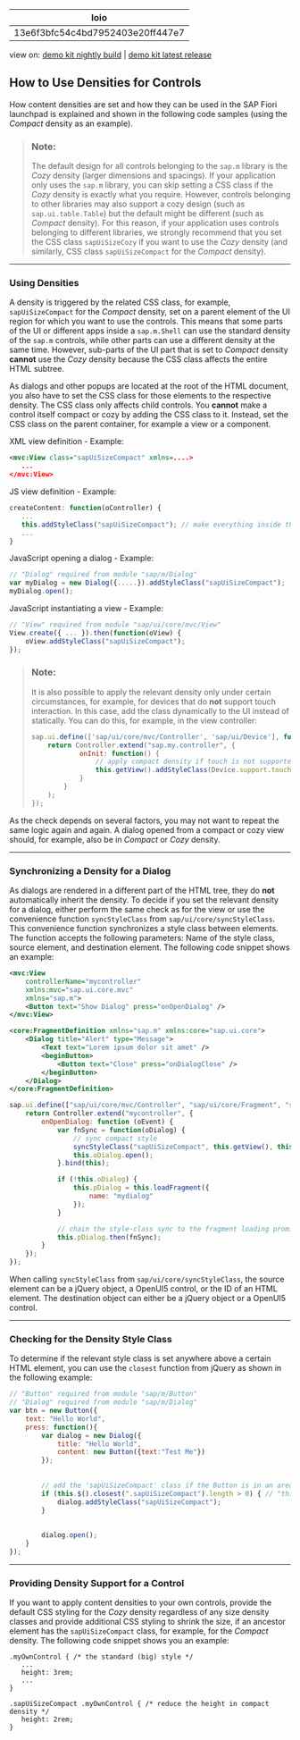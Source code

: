 <!-- loio13e6f3bfc54c4bd7952403e20ff447e7 -->

| loio |
| -----|
| 13e6f3bfc54c4bd7952403e20ff447e7 |

<div id="loio">

view on: [demo kit nightly build](https://sdk.openui5.org/nightly/#/topic/13e6f3bfc54c4bd7952403e20ff447e7) | [demo kit latest release](https://sdk.openui5.org/topic/13e6f3bfc54c4bd7952403e20ff447e7)</div>

## How to Use Densities for Controls

How content densities are set and how they can be used in the SAP Fiori launchpad is explained and shown in the following code samples \(using the *Compact* density as an example\).

> ### Note:  
> The default design for all controls belonging to the `sap.m` library is the *Cozy* density \(larger dimensions and spacings\). If your application only uses the `sap.m` library, you can skip setting a CSS class if the *Cozy* density is exactly what you require. However, controls belonging to other libraries may also support a cozy design \(such as `sap.ui.table.Table`\) but the default might be different \(such as *Compact* density\). For this reason, if your application uses controls belonging to different libraries, we strongly recommend that you set the CSS class `sapUiSizeCozy` if you want to use the *Cozy* density \(and similarly, CSS class `sapUiSizeCompact` for the *Compact* density\).

***

### Using Densities

A density is triggered by the related CSS class, for example, `sapUiSizeCompact` for the *Compact* density, set on a parent element of the UI region for which you want to use the controls. This means that some parts of the UI or different apps inside a `sap.m.Shell` can use the standard density of the `sap.m` controls, while other parts can use a different density at the same time. However, sub-parts of the UI part that is set to *Compact* density **cannot** use the *Cozy* density because the CSS class affects the entire HTML subtree.

As dialogs and other popups are located at the root of the HTML document, you also have to set the CSS class for those elements to the respective density. The CSS class only affects child controls. You **cannot** make a control itself compact or cozy by adding the CSS class to it. Instead, set the CSS class on the parent container, for example a view or a component.

XML view definition - Example:

```xml
<mvc:View class="sapUiSizeCompact" xmlns=....>
   ...
</mvc:View>
```

JS view definition - Example:

```js
createContent: function(oController) {
   ...
   this.addStyleClass("sapUiSizeCompact"); // make everything inside this View appear in Compact density
   ...
}
```

JavaScript opening a dialog - Example:

```js
// "Dialog" required from module "sap/m/Dialog"
var myDialog = new Dialog({.....}).addStyleClass("sapUiSizeCompact");
myDialog.open();
```

JavaScript instantiating a view - Example:

```js
// "View" required from module "sap/ui/core/mvc/View"
View.create({ ... }).then(function(oView) {
    oView.addStyleClass("sapUiSizeCompact");
});
```

> ### Note:  
> It is also possible to apply the relevant density only under certain circumstances, for example, for devices that do **not** support touch interaction. In this case, add the class dynamically to the UI instead of statically. You can do this, for example, in the view controller:
> 
> ```js
> sap.ui.define(['sap/ui/core/mvc/Controller', 'sap/ui/Device'], function(Controller, Device) {
>     return Controller.extend("sap.my.controller", {
>             onInit: function() {
>                 // apply compact density if touch is not supported, the standard cozy design otherwise
>                 this.getView().addStyleClass(Device.support.touch ? "sapUiSizeCozy" : "sapUiSizeCompact");
>             }
>         }
>     );
> });
> ```

As the check depends on several factors, you may not want to repeat the same logic again and again. A dialog opened from a compact or cozy view should, for example, also be in *Compact* or *Cozy* density.

***

### Synchronizing a Density for a Dialog

As dialogs are rendered in a different part of the HTML tree, they do **not** automatically inherit the density. To decide if you set the relevant density for a dialog, either perform the same check as for the view or use the convenience function `syncStyleClass` from `sap/ui/core/syncStyleClass`. This convenience function synchronizes a style class between elements. The function accepts the following parameters: Name of the style class, source element, and destination element. The following code snippet shows an example:

```xml
<mvc:View
    controllerName="mycontroller"
    xmlns:mvc="sap.ui.core.mvc"
    xmlns="sap.m">
    <Button text="Show Dialog" press="onOpenDialog" />
</mvc:View>
```

```xml
<core:FragmentDefinition xmlns="sap.m" xmlns:core="sap.ui.core">
    <Dialog title="Alert" type="Message">
        <Text text="Lorem ipsum dolor sit amet" />
        <beginButton>
            <Button text="Close" press="onDialogClose" />
        </beginButton>
    </Dialog>
</core:FragmentDefinition>
```

```js
sap.ui.define(["sap/ui/core/mvc/Controller", "sap/ui/core/Fragment", "sap/ui/core/syncStyleClass"], function(Controller, Fragment, syncStyleClass) {
    return Controller.extend("mycontroller", {
        onOpenDialog: function (oEvent) {
            var fnSync = function(oDialog) {
                // sync compact style
                syncStyleClass("sapUiSizeCompact", this.getView(), this.oDialog);
                this.oDialog.open();
            }.bind(this);

            if (!this.oDialog) {
                this.pDialog = this.loadFragment({
                    name: "mydialog"
                });
            }

            // chain the style-class sync to the fragment loading promise
            this.pDialog.then(fnSync);
        }
    });
});
```

When calling `syncStyleClass` from `sap/ui/core/syncStyleClass`, the source element can be a jQuery object, a OpenUI5 control, or the ID of an HTML element. The destination object can either be a jQuery object or a OpenUI5 control.

***

### Checking for the Density Style Class

To determine if the relevant style class is set anywhere above a certain HTML element, you can use the `closest` function from jQuery as shown in the following example:

```js
// "Button" required from module "sap/m/Button"
// "Dialog" required from module "sap/m/Dialog"
var btn = new Button({
    text: "Hello World",
    press: function(){
        var dialog = new Dialog({
            title: "Hello World",
            content: new Button({text:"Test Me"})
        });
        
        
        // add the 'sapUiSizeCompact' class if the Button is in an area using Compact density
        if (this.$().closest(".sapUiSizeCompact").length > 0) { // "this" in the event handler is the control that triggered the event
            dialog.addStyleClass("sapUiSizeCompact");
        }
        
        
        dialog.open();
    }
});
```

***

### Providing Density Support for a Control

If you want to apply content densities to your own controls, provide the default CSS styling for the *Cozy* density regardless of any size density classes and provide additional CSS styling to shrink the size, if an ancestor element has the `sapUiSizeCompact` class, for example, for the *Compact* density. The following code snippet shows you an example:

```
.myOwnControl { /* the standard (big) style */
   ...
   height: 3rem;
   ...
}

.sapUiSizeCompact .myOwnControl { /* reduce the height in compact density */
   height: 2rem;
}
```

